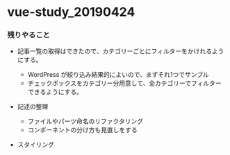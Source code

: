 # vue-study_20190424



### 残りやること

- 記事一覧の取得はできたので、カテゴリーごとにフィルターをかけれるようにする。
  - WordPress が絞り込み結果的によいので、まずそれ1つでサンプル
  - チェックボックスをカテゴリー分用意して、全カテゴリーでフィルターできるようにする。
- 記述の整理
  - ファイルやパーツ命名のリファクタリング
  - コンポーネントの分け方も見直しをする

- スタイリング